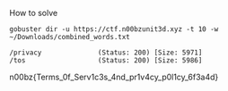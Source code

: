 How to solve

`gobuster dir -u https://ctf.n00bzunit3d.xyz -t 10 -w ~/Downloads/combined_words.txt`

```
/privacy              (Status: 200) [Size: 5971]
/tos                  (Status: 200) [Size: 5986]
```

n00bz{Terms_0f_Serv1c3s_4nd_pr1v4cy_p0l1cy_6f3a4d}